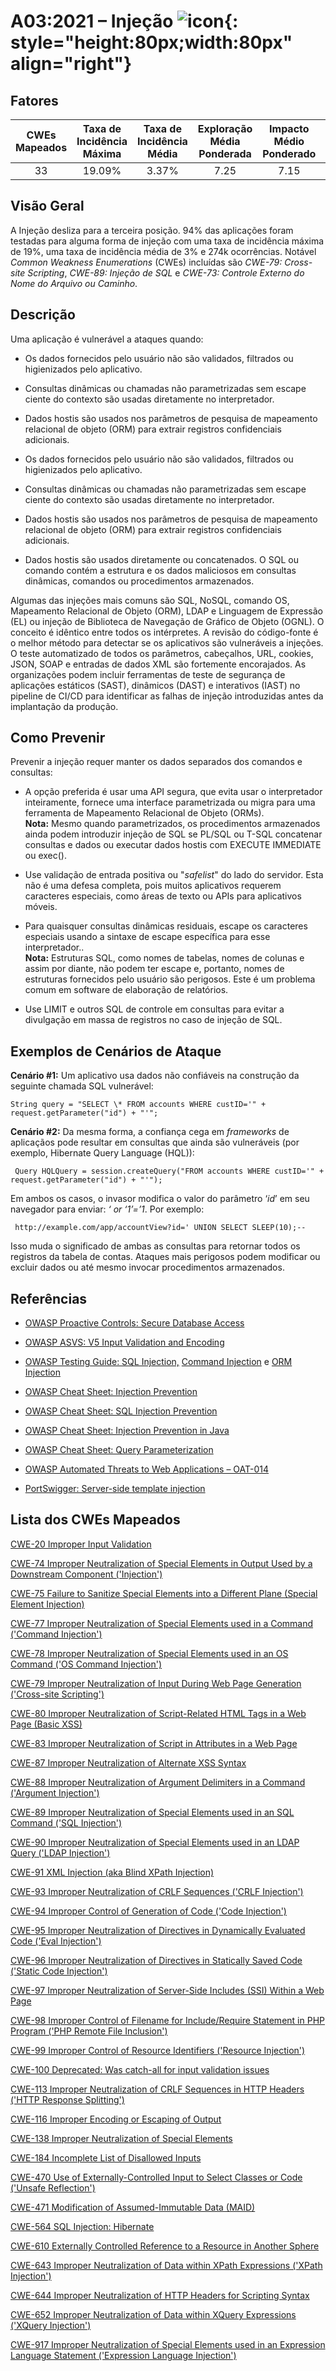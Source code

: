# A03:2021 – Injeção    ![icon](OWASP%20Top%2010/Top10/2021/docs/assets/TOP_10_Icons_Final_Injection.png){: style="height:80px;width:80px" align="right"} 

## Fatores

| CWEs Mapeados | Taxa de Incidência Máxima | Taxa de Incidência Média | Exploração Média Ponderada | Impacto Médio Ponderado | Cobertura Máxima | Cobertura Média | Total de ocorrências | Total de CVEs |
|:-------------:|:-------------------------:|:------------------------:|:--------------------------:|:-----------------------:|:----------------:|:---------------:|:--------------------:|:-------------:|
| 33            | 19.09%                    | 3.37%                    | 7.25                       | 7.15                    | 94.04%           | 47.90%          | 274,228              | 32,078        |

## Visão Geral

A Injeção desliza para a terceira posição. 94% das aplicações foram
testadas para alguma forma de injeção com uma taxa de incidência
máxima de 19%, uma taxa de incidência média de 3% e 274k ocorrências.
Notável _Common Weakness Enumerations_ (CWEs) incluídas são
*CWE-79: Cross-site Scripting*, *CWE-89: Injeção de SQL* e *CWE-73:
Controle Externo do Nome do Arquivo ou Caminho*.

## Descrição 

Uma aplicação é vulnerável a ataques quando:

- Os dados fornecidos pelo usuário não são validados, filtrados
    ou higienizados pelo aplicativo.

- Consultas dinâmicas ou chamadas não parametrizadas sem escape
    ciente do contexto são usadas diretamente no interpretador.

- Dados hostis são usados nos parâmetros de pesquisa de mapeamento
    relacional de objeto (ORM) para extrair registros confidenciais
    adicionais.

- Os dados fornecidos pelo usuário não são validados, filtrados ou
    higienizados pelo aplicativo.

- Consultas dinâmicas ou chamadas não parametrizadas sem escape ciente
    do contexto são usadas diretamente no interpretador.

- Dados hostis são usados nos parâmetros de pesquisa de mapeamento
    relacional de objeto (ORM) para extrair registros confidenciais adicionais.

- Dados hostis são usados diretamente ou concatenados. O SQL ou comando
    contém a estrutura e os dados maliciosos em consultas dinâmicas, comandos
    ou procedimentos armazenados.

Algumas das injeções mais comuns são SQL, NoSQL, comando OS, Mapeamento
Relacional de Objeto (ORM), LDAP e Linguagem de Expressão (EL) ou injeção
de Biblioteca de Navegação de Gráfico de Objeto (OGNL). O conceito é idêntico
entre todos os intérpretes. A revisão do código-fonte é o melhor método para
detectar se os aplicativos são vulneráveis a injeções. O teste automatizado
de todos os parâmetros, cabeçalhos, URL, cookies, JSON, SOAP e entradas
de dados XML são fortemente encorajados. As organizações podem incluir
ferramentas de teste de segurança de aplicações estáticos (SAST), dinâmicos (DAST)
e interativos (IAST) no pipeline de CI/CD para identificar as falhas de injeção
introduzidas antes da implantação da produção.

## Como Prevenir

Prevenir a injeção requer manter os dados separados dos comandos e consultas:

- A opção preferida é usar uma API segura, que evita usar o interpretador
    inteiramente, fornece uma interface parametrizada ou migra para uma
    ferramenta de Mapeamento Relacional de Objeto (ORMs).<br/>
    **Nota:** Mesmo quando parametrizados, os procedimentos armazenados
    ainda podem introduzir injeção de SQL se PL/SQL ou T-SQL concatenar
    consultas e dados ou executar dados hostis com EXECUTE IMMEDIATE ou exec().

- Use validação de entrada positiva ou "_safelist_" do lado do servidor. Esta não
    é uma defesa completa, pois muitos aplicativos requerem caracteres especiais,
    como áreas de texto ou APIs para aplicativos móveis.

- Para quaisquer consultas dinâmicas residuais, escape os caracteres especiais
    usando a sintaxe de escape específica para esse interpretador..<br/>
    **Nota:** Estruturas SQL, como nomes de tabelas, nomes de colunas e assim
    por diante, não podem ter escape e, portanto, nomes de estruturas fornecidos
    pelo usuário são perigosos. Este é um problema comum em software de
    elaboração de relatórios.

- Use LIMIT e outros SQL de controle em consultas para evitar a divulgação em
    massa de registros no caso de injeção de SQL.

## Exemplos de Cenários de Ataque

**Cenário #1:** Um aplicativo usa dados não confiáveis na construção
da seguinte chamada SQL vulnerável:
```
String query = "SELECT \* FROM accounts WHERE custID='" + request.getParameter("id") + "'";
```

**Cenário #2:** Da mesma forma, a confiança cega em _frameworks_ de aplicaçãos
pode resultar em consultas que ainda são vulneráveis
(por exemplo, Hibernate Query Language (HQL)):
```
 Query HQLQuery = session.createQuery("FROM accounts WHERE custID='" + request.getParameter("id") + "'");
```

Em ambos os casos, o invasor modifica o valor do parâmetro ‘_id_’ em seu
navegador para enviar: _‘ or ‘1’=’1_. Por exemplo:
```
 http://example.com/app/accountView?id=' UNION SELECT SLEEP(10);--
```

Isso muda o significado de ambas as consultas para retornar todos os registros da
tabela de contas. Ataques mais perigosos podem modificar ou excluir dados ou até
mesmo invocar procedimentos armazenados.

## Referências

-   [OWASP Proactive Controls: Secure Database Access](https://owasp.org/www-project-proactive-controls/v3/en/c3-secure-database)

-   [OWASP ASVS: V5 Input Validation and Encoding](https://owasp.org/www-project-application-security-verification-standard)

-   [OWASP Testing Guide: SQL Injection,](https://owasp.org/www-project-web-security-testing-guide/latest/4-Web_Application_Security_Testing/07-Input_Validation_Testing/05-Testing_for_SQL_Injection) [Command Injection](https://owasp.org/www-project-web-security-testing-guide/latest/4-Web_Application_Security_Testing/07-Input_Validation_Testing/12-Testing_for_Command_Injection)
    e [ORM Injection](https://owasp.org/www-project-web-security-testing-guide/latest/4-Web_Application_Security_Testing/07-Input_Validation_Testing/05.7-Testing_for_ORM_Injection)

-   [OWASP Cheat Sheet: Injection Prevention](https://cheatsheetseries.owasp.org/cheatsheets/Injection_Prevention_Cheat_Sheet.html)

-   [OWASP Cheat Sheet: SQL Injection Prevention](https://cheatsheetseries.owasp.org/cheatsheets/SQL_Injection_Prevention_Cheat_Sheet.html)

-   [OWASP Cheat Sheet: Injection Prevention in Java](https://cheatsheetseries.owasp.org/cheatsheets/Injection_Prevention_Cheat_Sheet_in_Java.html)

-   [OWASP Cheat Sheet: Query Parameterization](https://cheatsheetseries.owasp.org/cheatsheets/Query_Parameterization_Cheat_Sheet.html)

-   [OWASP Automated Threats to Web Applications – OAT-014](https://owasp.org/www-project-automated-threats-to-web-applications/)

-   [PortSwigger: Server-side template injection](https://portswigger.net/kb/issues/00101080_serversidetemplateinjection)

## Lista dos CWEs Mapeados

[CWE-20 Improper Input Validation](https://cwe.mitre.org/data/definitions/20.html)

[CWE-74 Improper Neutralization of Special Elements in Output Used by a
Downstream Component ('Injection')](https://cwe.mitre.org/data/definitions/74.html)

[CWE-75 Failure to Sanitize Special Elements into a Different Plane
(Special Element Injection)](https://cwe.mitre.org/data/definitions/75.html)

[CWE-77 Improper Neutralization of Special Elements used in a Command
('Command Injection')](https://cwe.mitre.org/data/definitions/77.html)

[CWE-78 Improper Neutralization of Special Elements used in an OS Command
('OS Command Injection')](https://cwe.mitre.org/data/definitions/78.html)

[CWE-79 Improper Neutralization of Input During Web Page Generation
('Cross-site Scripting')](https://cwe.mitre.org/data/definitions/79.html)

[CWE-80 Improper Neutralization of Script-Related HTML Tags in a Web Page
(Basic XSS)](https://cwe.mitre.org/data/definitions/80.html)

[CWE-83 Improper Neutralization of Script in Attributes in a Web Page](https://cwe.mitre.org/data/definitions/83.html)

[CWE-87 Improper Neutralization of Alternate XSS Syntax](https://cwe.mitre.org/data/definitions/87.html)

[CWE-88 Improper Neutralization of Argument Delimiters in a Command ('Argument Injection')](https://cwe.mitre.org/data/definitions/88.html)

[CWE-89 Improper Neutralization of Special Elements used in an SQL Command ('SQL Injection')](https://cwe.mitre.org/data/definitions/89.html)

[CWE-90 Improper Neutralization of Special Elements used in an LDAP Query ('LDAP Injection')](https://cwe.mitre.org/data/definitions/90.html)

[CWE-91 XML Injection (aka Blind XPath Injection)](https://cwe.mitre.org/data/definitions/91.html)

[CWE-93 Improper Neutralization of CRLF Sequences ('CRLF Injection')](https://cwe.mitre.org/data/definitions/93.html)

[CWE-94 Improper Control of Generation of Code ('Code Injection')](https://cwe.mitre.org/data/definitions/94.html)

[CWE-95 Improper Neutralization of Directives in Dynamically Evaluated Code ('Eval Injection')](https://cwe.mitre.org/data/definitions/95.html)

[CWE-96 Improper Neutralization of Directives in Statically Saved Code ('Static Code Injection')](https://cwe.mitre.org/data/definitions/96.html)

[CWE-97 Improper Neutralization of Server-Side Includes (SSI) Within a Web Page](https://cwe.mitre.org/data/definitions/97.html)

[CWE-98 Improper Control of Filename for Include/Require Statement in PHP Program ('PHP Remote File Inclusion')](https://cwe.mitre.org/data/definitions/98.html)

[CWE-99 Improper Control of Resource Identifiers ('Resource Injection')](https://cwe.mitre.org/data/definitions/99.html)

[CWE-100 Deprecated: Was catch-all for input validation issues](https://cwe.mitre.org/data/definitions/100.html)

[CWE-113 Improper Neutralization of CRLF Sequences in HTTP Headers ('HTTP Response Splitting')](https://cwe.mitre.org/data/definitions/113.html)

[CWE-116 Improper Encoding or Escaping of Output](https://cwe.mitre.org/data/definitions/116.html)

[CWE-138 Improper Neutralization of Special Elements](https://cwe.mitre.org/data/definitions/138.html)

[CWE-184 Incomplete List of Disallowed Inputs](https://cwe.mitre.org/data/definitions/184.html)

[CWE-470 Use of Externally-Controlled Input to Select Classes or Code ('Unsafe Reflection')](https://cwe.mitre.org/data/definitions/470.html)

[CWE-471 Modification of Assumed-Immutable Data (MAID)](https://cwe.mitre.org/data/definitions/471.html)

[CWE-564 SQL Injection: Hibernate](https://cwe.mitre.org/data/definitions/564.html)

[CWE-610 Externally Controlled Reference to a Resource in Another Sphere](https://cwe.mitre.org/data/definitions/610.html)

[CWE-643 Improper Neutralization of Data within XPath Expressions ('XPath Injection')](https://cwe.mitre.org/data/definitions/643.html)

[CWE-644 Improper Neutralization of HTTP Headers for Scripting Syntax](https://cwe.mitre.org/data/definitions/644.html)

[CWE-652 Improper Neutralization of Data within XQuery Expressions ('XQuery Injection')](https://cwe.mitre.org/data/definitions/652.html)

[CWE-917 Improper Neutralization of Special Elements used in an Expression Language Statement ('Expression Language Injection')](https://cwe.mitre.org/data/definitions/917.html)
